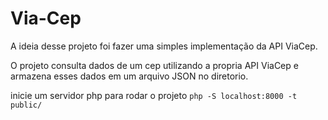 # Via-Cep
A ideia desse projeto foi fazer uma simples implementação da API ViaCep.

O projeto consulta dados de um cep utilizando a propria API ViaCep e armazena esses dados em um arquivo JSON no diretorio.

inicie um servidor php para rodar o projeto
`php -S localhost:8000 -t public/`
